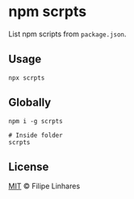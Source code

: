# npm scrpts

List npm scripts from `package.json`.

## Usage
```
npx scrpts
```

## Globally
```
npm i -g scrpts

# Inside folder
scrpts
```

## License
[MIT](LICENSE.md) © Filipe Linhares
